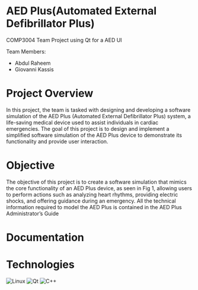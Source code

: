 # AED Plus(Automated External Defibrillator Plus)
 COMP3004 Team Project using Qt for a AED UI 
 
 Team Members:
 - Abdul Raheem
 - Giovanni Kassis

<h1>Project Overview</h1>
In this project, the team is tasked with designing and developing a software
simulation of the AED Plus (Automated External Defibrillator Plus) system, a life-saving medical
device used to assist individuals in cardiac emergencies.
The goal of this project is to design and implement a simplified software simulation of the AED
Plus device to demonstrate its functionality and provide user interaction.

<h1>Objective</h1>
The objective of this project is to create a software simulation that mimics the core
functionality of an AED Plus device, as seen in Fig 1, allowing users to perform actions such as
analyzing heart rhythms, providing electric shocks, and offering guidance during an emergency.
All the technical information required to model the AED Plus is contained in the AED Plus
Administrator’s Guide

<h1>Documentation</h1>

<h1>Technologies</h1>

![Linux](https://img.shields.io/badge/Linux-FCC624?style=for-the-badge&logo=linux&logoColor=black)
![Qt](https://img.shields.io/badge/Qt-%23217346.svg?style=for-the-badge&logo=Qt&logoColor=white)
![C++](https://img.shields.io/badge/c++-%2300599C.svg?style=for-the-badge&logo=c%2B%2B&logoColor=white)
